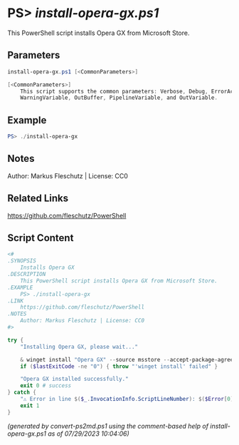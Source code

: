 PS> *install-opera-gx.ps1*
====================

This PowerShell script installs Opera GX from Microsoft Store.

Parameters
----------
```powershell
install-opera-gx.ps1 [<CommonParameters>]

[<CommonParameters>]
    This script supports the common parameters: Verbose, Debug, ErrorAction, ErrorVariable, WarningAction, 
    WarningVariable, OutBuffer, PipelineVariable, and OutVariable.
```

Example
-------
```powershell
PS> ./install-opera-gx

```

Notes
-----
Author: Markus Fleschutz | License: CC0

Related Links
-------------
https://github.com/fleschutz/PowerShell

Script Content
--------------
```powershell
<#
.SYNOPSIS
	Installs Opera GX
.DESCRIPTION
	This PowerShell script installs Opera GX from Microsoft Store.
.EXAMPLE
	PS> ./install-opera-gx
.LINK
	https://github.com/fleschutz/PowerShell
.NOTES
	Author: Markus Fleschutz | License: CC0
#>

try {
	"Installing Opera GX, please wait..."

	& winget install "Opera GX" --source msstore --accept-package-agreements --accept-source-agreements
	if ($lastExitCode -ne "0") { throw "'winget install' failed" }

	"Opera GX installed successfully."
	exit 0 # success
} catch {
	"⚠️ Error in line $($_.InvocationInfo.ScriptLineNumber): $($Error[0])"
	exit 1
}
```

*(generated by convert-ps2md.ps1 using the comment-based help of install-opera-gx.ps1 as of 07/29/2023 10:04:06)*
